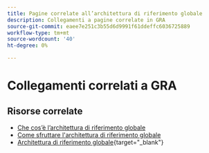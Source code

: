 ```yaml
---
title: Pagine correlate all’architettura di riferimento globale
description: Collegamenti a pagine correlate in GRA
source-git-commit: eaee7e251c3b55d6d9991f61ddeffc6036725889
workflow-type: tm+mt
source-wordcount: '40'
ht-degree: 0%

---
```


# Collegamenti correlati a GRA

## Risorse correlate

* [Che cos’è l’architettura di riferimento globale](../global-reference-architecture/what-is-global-reference-architecture.md)
* [Come sfruttare l&#39;architettura di riferimento globale](../api-mesh/installing-aio-mesh-plugin.md)
* [Architettura di riferimento globale](https://experienceleague.adobe.com/docs/commerce-operations/implementation-playbook/architecture/global-reference-architecture/overview.html){target="_blank"}
